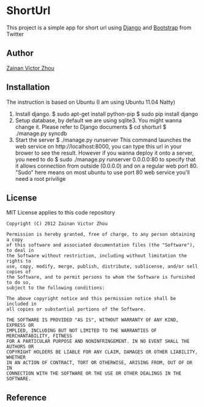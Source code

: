 # ShortUrl
This project is a simple app for short url using [Django][ref-django] and [Bootstrap][ref-bootstrap] from Twitter
## Author
  [Zainan Victor Zhou](mailto://shorturl@zzn.im)  

## Installation
The instruction is based on Ubuntu (I am using Ubuntu 11.04 Natty)
1. Install django.
    $ sudo apt-get install python-pip
    $ sudo pip install django
2. Setup database, by default we are using sqlite3. You might wanna change it. Please refer to Django documents
    $ cd shorturl
    $ ./manage.py syncdb
3. Start the server
    $ ./manage.py runserver 
This command launches the web service on http://localhost:8000, you can type this url in your brower 
to see the result. However if you wanna deploy it onto a server, you need to do
    $ sudo ./manage.py runserver 0.0.0.0:80 to specify that it allows connection from outside (0.0.0.0)
and on a regular web port 80. "Sudo" here means on most ubuntu to use port 80 web service you'll need a root privilige

## License

MIT License applies to this code repository

    Copyright (C) 2012 Zainan Victor Zhou
        
    Permission is hereby granted, free of charge, to any person obtaining a copy
    of this software and associated documentation files (the "Software"), to deal in
    the Software without restriction, including without limitation the rights to
    use, copy, modify, merge, publish, distribute, sublicense, and/or sell copies of
    the Software, and to permit persons to whom the Software is furnished to do so,
    subject to the following conditions:
    
    The above copyright notice and this permission notice shall be included in
    all copies or substantial portions of the Software.

    THE SOFTWARE IS PROVIDED "AS IS", WITHOUT WARRANTY OF ANY KIND, EXPRESS OR
    IMPLIED, INCLUDING BUT NOT LIMITED TO THE WARRANTIES OF MERCHANTABILITY, FITNESS
    FOR A PARTICULAR PURPOSE AND NONINFRINGEMENT. IN NO EVENT SHALL THE AUTHORS OR
    COPYRIGHT HOLDERS BE LIABLE FOR ANY CLAIM, DAMAGES OR OTHER LIABILITY, WHETHER
    IN AN ACTION OF CONTRACT, TORT OR OTHERWISE, ARISING FROM, OUT OF OR IN
    CONNECTION WITH THE SOFTWARE OR THE USE OR OTHER DEALINGS IN THE SOFTWARE.

## Reference
  [ref-django]:         http://en.wikipedia.org/wiki/Markdown                               "Wikipedia for Markdown"
  [ref-bootstrap]:           http://github.github.com/github-flavored-markdown/                  "Github Flavored Markdown"
